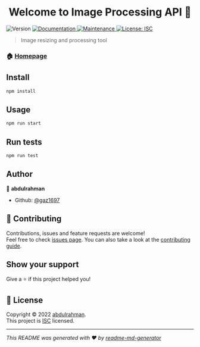 <h1 align="center">Welcome to Image Processing API 👋</h1>
<p>
  <img alt="Version" src="https://img.shields.io/badge/version-0.0.9-blue.svg?cacheSeconds=2592000" />
  <a href="https://github.com/gaz1697/ImageProcessingAPI-#readme" target="_blank">
    <img alt="Documentation" src="https://img.shields.io/badge/documentation-yes-brightgreen.svg" />
  </a>
  <a href="https://github.com/gaz1697/ImageProcessingAPI-/graphs/commit-activity" target="_blank">
    <img alt="Maintenance" src="https://img.shields.io/badge/Maintained%3F-yes-green.svg" />
  </a>
  <a href="https://github.com/gaz1697/ImageProcessingAPI-/blob/master/LICENSE" target="_blank">
    <img alt="License: ISC" src="https://img.shields.io/github/license/gaz1697/Image Processing API" />
  </a>
</p>

> Image resizing and processing tool

### 🏠 [Homepage](https://github.com/gaz1697/ImageProcessingAPI-#readme)

## Install

```sh
npm install
```

## Usage

```sh
npm run start
```

## Run tests

```sh
npm run test
```

## Author

👤 **abdulrahman**

* Github: [@gaz1697](https://github.com/gaz1697)

## 🤝 Contributing

Contributions, issues and feature requests are welcome!<br />Feel free to check [issues page](https://github.com/gaz1697/ImageProcessingAPI-/issues). You can also take a look at the [contributing guide](https://github.com/gaz1697/ImageProcessingAPI-/blob/master/CONTRIBUTING.md).

## Show your support

Give a ⭐️ if this project helped you!

## 📝 License

Copyright © 2022 [abdulrahman](https://github.com/gaz1697).<br />
This project is [ISC](https://github.com/gaz1697/ImageProcessingAPI-/blob/master/LICENSE) licensed.

***
_This README was generated with ❤️ by [readme-md-generator](https://github.com/kefranabg/readme-md-generator)_